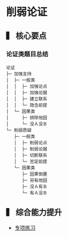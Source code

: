 # 削弱论证

## ▍ 核心要点

### 论证类题目总结

```
论证
├─ 加强支持
│  ├─ 一般类
│  │  ├─ 加强论点
│  │  ├─ 加强论据
│  │  ├─ 建立联系
│  │  └─ 隐含前提
│  └─ 因果类
│     ├─ 排除他因
│     └─ 没Ａ没Ｂ
└─ 削弱质疑
   ├─ 一般类
   │  ├─ 削弱论点
   │  ├─ 削弱论据
   │  ├─ 切断联系
   │  └─ 否定前提
   └─ 因果类
      ├─ 因果倒置
      ├─ 另有他因
      ├─ 没Ａ有Ｂ
      └─ 有Ａ没Ｂ
```

## ▍ 综合能力提升

- [专项练习](专项练习.md)
